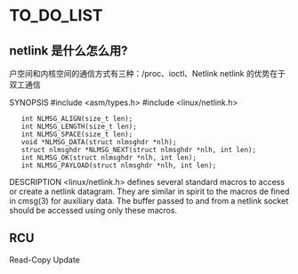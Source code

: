 TO_DO_LIST
=======

netlink 是什么怎么用?
------


户空间和内核空间的通信方式有三种：/proc、ioctl、Netlink
netlink 的优势在于双工通信



SYNOPSIS
       #include <asm/types.h>
       #include <linux/netlink.h>

       int NLMSG_ALIGN(size_t len);
       int NLMSG_LENGTH(size_t len);
       int NLMSG_SPACE(size_t len);
       void *NLMSG_DATA(struct nlmsghdr *nlh);
       struct nlmsghdr *NLMSG_NEXT(struct nlmsghdr *nlh, int len);
       int NLMSG_OK(struct nlmsghdr *nlh, int len);
       int NLMSG_PAYLOAD(struct nlmsghdr *nlh, int len);

DESCRIPTION
       <linux/netlink.h>  defines  several  standard macros to access or create a netlink datagram.  They are similar in spirit to the macros de
       fined in cmsg(3) for auxiliary data.  The buffer passed to and from a netlink socket should be accessed using only these macros.



RCU
--------

Read-Copy Update














